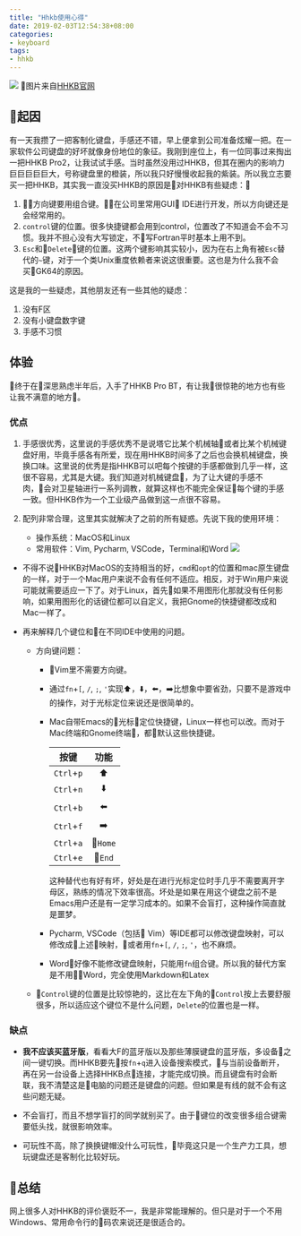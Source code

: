 ```yaml
---
title: "Hhkb使用心得"
date: 2019-02-03T12:54:38+08:00
categories:
- keyboard
tags:
- hhkb
---
```

![](/img/kb/hhkb.png)
图片来自[HHKB官网](http://www.pfu.com.cn/HHKB/)
<!--more-->

## 起因
有一天我攒了一把客制化键盘，手感还不错，早上便拿到公司准备炫耀一把。在一家软件公司键盘的好坏就像身份地位的象征。我刚到座位上，有一位同事过来掏出一把HHKB Pro2，让我试试手感。当时虽然没用过HHKB，但其在圈内的影响力巨巨巨巨巨大，号称键盘里的橙装，所以我只好慢慢收起我的紫装。所以我立志要买一把HHKB，其实我一直没买HHKB的原因是对HHKB有些疑虑：

1. 方向键要用组合键。在公司里常用GUI IDE进行开发，所以方向键还是会经常用的。
2. `control`键的位置。很多快捷键都会用到control，位置改了不知道会不会不习惯。我并不担心没有大写锁定，不写Fortran平时基本上用不到。
3. `Esc`和`Delete`键的位置。这两个键影响其实较小，因为在右上角有被`Esc`替代的`~`键，对于一个类Unix重度依赖者来说这很重要。这也是为什么我不会买GK64的原因。

这是我的一些疑虑，其他朋友还有一些其他的疑虑：

1. 没有F区
2. 没有小键盘数字键
3. 手感不习惯

## 体验
终于在深思熟虑半年后，入手了HHKB Pro BT，有让我很惊艳的地方也有些让我不满意的地方。
### 优点
1. 手感很优秀，这里说的手感优秀不是说塔它比某个机械轴或者比某个机械键盘好用，毕竟手感各有所爱，现在用HHKB时间多了之后也会换机械键盘，换换口味。这里说的优秀是指HHKB可以吧每个按键的手感都做到几乎一样，这很不容易，尤其是大键。我们知道对机械键盘，为了让大键的手感不肉，会对卫星轴进行一系列调教，就算这样也不能完全保证每个键的手感一致。但HHKB作为一个工业级产品做到这一点很不容易。
2. 配列非常合理，这里其实就解决了之前的所有疑惑。先说下我的使用环境：

   - 操作系统：MacOS和Linux
   - 常用软件：Vim, Pycharm, VSCode，Terminal和Word
![](/img/kb/keymap.png)

- 不得不说HHKB对MacOS的支持相当的好，`cmd`和`opt`的位置和mac原生键盘的一样，对于一个Mac用户来说不会有任何不适应。相反，对于Win用户来说可能就需要适应一下了。对于Linux，首先如果不用图形化那就没有任何影响，如果用图形化的话键位都可以自定义，我把Gnome的快捷键都改成和Mac一样了。

- 再来解释几个键位和在不同IDE中使用的问题。
  - 方向键问题：
      - Vim里不需要方向键。
      - 通过`fn`+`[`, `/`, `;`, `'`实现⬆️，⬇️，⬅️，➡️比想象中要省劲，只要不是游戏中的操作，对于光标定位来说还是很简单的。
      - Mac自带Emacs的光标定位快捷键，Linux一样也可以改。而对于Mac终端和Gnome终端，都默认这些快捷键。
  
        |按键|功能|
        |:----:|:----:|
        |`Ctrl`+`p`| ⬆️ |
        |`Ctrl`+`n`| ⬇️ |
        |`Ctrl`+`b`| ⬅️ |
        |`Ctrl`+`f`| ➡️ |
        |`Ctrl`+`a`|`Home`|
        |`Ctrl`+`e`|`End`|

        这种替代也有好有坏，好处是在进行光标定位时手几乎不需要离开字母区，熟练的情况下效率很高。坏处是如果在用这个键盘之前不是Emacs用户还是有一定学习成本的。如果不会盲打，这种操作简直就是噩梦。 
        
      - Pycharm, VSCode（包括 Vim）等IDE都可以修改键盘映射，可以修改成上述映射，或者用`fn`+`[`, `/`, `;`, `'`，也不麻烦。
      - Word好像不能修改键盘映射，只能用`fn`组合键。所以我的替代方案是不用Word，完全使用Markdown和Latex
  - `Control`键的位置是比较惊艳的，这比在左下角的`Control`按上去要舒服很多，所以适应这个键位不是什么问题，`Delete`的位置也是一样。

### 缺点
- **我不应该买蓝牙版**，看看大F的蓝牙版以及那些薄膜键盘的蓝牙版，多设备之间一键切换。而HHKB要先按`fn`+`q`进入设备搜索模式，与当前设备断开，再在另一台设备上选择HHKB点连接，才能完成切换。而且键盘有时会断联，我不清楚这是电脑的问题还是键盘的问题。但如果是有线的就不会有这些问题无疑。

- 不会盲打，而且不想学盲打的同学就别买了。由于键位的改变很多组合键需要低头找，就很影响效率。

- 可玩性不高，除了换换键帽没什么可玩性，毕竟这只是一个生产力工具，想玩键盘还是客制化比较好玩。

## 总结
网上很多人对HHKB的评价褒贬不一，我是非常能理解的。但只是对于一个不用Windows、常用命令行的码农来说还是很适合的。